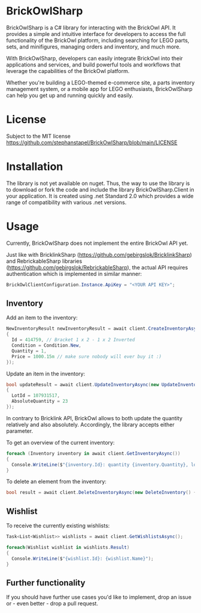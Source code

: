 # BrickOwlSharp

BrickOwlSharp is a C# library for interacting with the BrickOwl API. It provides a simple and intuitive interface for developers to access the full functionality of the BrickOwl platform, including searching for LEGO parts, sets, and minifigures, managing orders and inventory, and much more.

With BrickOwlSharp, developers can easily integrate BrickOwl into their applications and services, and build powerful tools and workflows that leverage the capabilities of the BrickOwl platform.

Whether you're building a LEGO-themed e-commerce site, a parts inventory management system, or a mobile app for LEGO enthusiasts, BrickOwlSharp can help you get up and running quickly and easily.

# License
Subject to the MIT license https://github.com/stephanstapel/BrickOwlSharp/blob/main/LICENSE

# Installation
The library is not yet available on nuget. Thus, the way to use the library is to download or fork the code and include the library BrickOwlSharp.Client in your application. It is created using .net Standard 2.0 which provides a wide range of compatibility with various .net versions.

# Usage
Currently, BrickOwlSharp does not implement the entire BrickOwl API yet.

Just like with BricklinkSharp (https://github.com/gebirgslok/BricklinkSharp) and RebrickableSharp libraries (https://github.com/gebirgslok/RebrickableSharp), the actual API requires authentication which is implemented in similar manner:

```C#
BrickOwlClientConfiguration.Instance.ApiKey = "<YOUR API KEY>";
```

## Inventory
Add an item to the inventory:

```C#
NewInventoryResult newInventoryResult = await client.CreateInventoryAsync(new NewInventory()
{
  Id = 414759, // Bracket 1 x 2 - 1 x 2 Inverted
  Condition = Condition.New,
  Quantity = 1,
  Price = 1000.15m // make sure nobody will ever buy it :)
});
```

Update an item in the inventory:

```C#
bool updateResult = await client.UpdateInventoryAsync(new UpdateInventory()
{
  LotId = 107931517,
  AbsoluteQuantity = 23                
}); 
```
In contrary to Bricklink API, BrickOwl allows to both update the quantity relatively and also absolutely. Accordingly, the library accepts either parameter.

To get an overview of the current inventory:

```C#
foreach (Inventory inventory in await client.GetInventoryAsync())
{
  Console.WriteLine($"{inventory.Id}: quantity {inventory.Quantity}, lot id: {inventory.LotId}");
}
```

To delete an element from the inventory:

```C#
bool result = await client.DeleteInventoryAsync(new DeleteInventory() { LotId = 107931627 });
```

## Wishlist
To receive the currently existing wishlists:
```C#
Task<List<Wishlist>> wishlists = await client.GetWishlistsAsync();

foreach(Wishlist wishlist in wishlists.Result) 
{
  Console.WriteLine($"{wishlist.Id}: {wishlist.Name}");
}
```


## Further functionality
If you should have further use cases you'd like to implement, drop an issue or - even better - drop a pull request.
